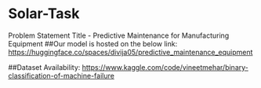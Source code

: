 # Solar-Task
Problem Statement Title - Predictive Maintenance for Manufacturing Equipment
##Our model is hosted on the below link: 
https://huggingface.co/spaces/divija05/predictive_maintenance_equipment

##Dataset Availability:
https://www.kaggle.com/code/vineetmehar/binary-classification-of-machine-failure

